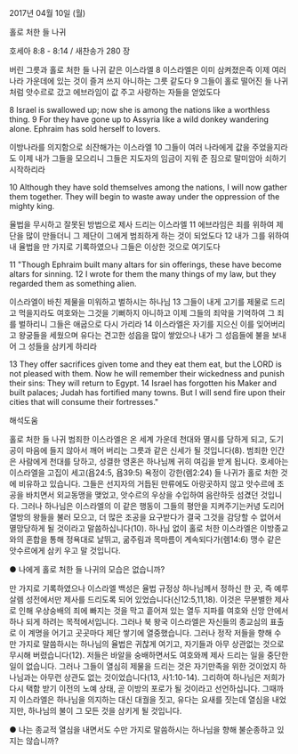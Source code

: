 2017년 04월 10일 (월)

홀로 처한 들 나귀



호세아 8:8 - 8:14 / 새찬송가 280 장


버린 그릇과 홀로 처한 들 나귀 같은 이스라엘
8 이스라엘은 이미 삼켜졌은즉 이제 여러 나라 가운데에 있는 것이 즐겨 쓰지 아니하는 그릇 같도다 9 그들이 홀로 떨어진 들 나귀처럼 앗수르로 갔고 에브라임이 값 주고 사랑하는 자들을 얻었도다

8 Israel is swallowed up; now she is among the nations like a worthless thing. 9 For they have gone up to Assyria like a wild donkey wandering alone. Ephraim has sold herself to lovers.

이방나라를 의지함으로 쇠잔해가는 이스라엘
10 그들이 여러 나라에게 값을 주었을지라도 이제 내가 그들을 모으리니 그들은 지도자의 임금이 지워 준 짐으로 말미암아 쇠하기 시작하리라

10 Although they have sold themselves among the nations, I will now gather them together. They will begin to waste away under the oppression of the mighty king.

율법을 무시하고 잘못된 방법으로 제사 드리는 이스라엘
11 에브라임은 죄를 위하여 제단을 많이 만들더니 그 제단이 그에게 범죄하게 하는 것이 되었도다 12 내가 그를 위하여 내 율법을 만 가지로 기록하였으나 그들은 이상한 것으로 여기도다

11 "Though Ephraim built many altars for sin offerings, these have become altars for sinning. 12 I wrote for them the many things of my law, but they regarded them as something alien.

이스라엘이 바친 제물을 미워하고 벌하시는 하나님
13 그들이 내게 고기를 제물로 드리고 먹을지라도 여호와는 그것을 기뻐하지 아니하고 이제 그들의 죄악을 기억하여 그 죄를 벌하리니 그들은 애굽으로 다시 가리라 14 이스라엘은 자기를 지으신 이를 잊어버리고 왕궁들을 세웠으며 유다는 견고한 성읍을 많이 쌓았으나 내가 그 성읍들에 불을 보내어 그 성들을 삼키게 하리라

13 They offer sacrifices given tome and they eat them eat, but the LORD is not pleased with them. Now he will remember their wickedness and punish their sins: They will return to Egypt. 14 Israel has forgotten his Maker and built palaces; Judah has fortified many towns. But I will send fire upon their cities that will consume their fortresses."

해석도움





홀로 처한 들 나귀
범죄한 이스라엘은 온 세계 가운데 천대와 멸시를 당하게 되고, 도기공이 마음에 들지 않아서 깨어 버리는 그릇과 같은 신세가 될 것입니다(8). 범죄한 인간은 사람에게 천대를 당하고, 성결한 영혼은 하나님께 귀히 여김을 받게 됩니다. 호세아는 이스라엘을 고집이 세고(욥24:5, 욥39:5) 욕정이 강한(렘2:24) 들 나귀가 홀로 처한 것에 비유하고 있습니다. 그들은 선지자의 거듭된 만류에도 아랑곳하지 않고 앗수르에 조공을 바치면서 외교동맹을 맺었고, 앗수르의 우상을 수입하여 음란하듯 섬겼던 것입니다. 그러나 하나님은 이스라엘의 이 같은 행동이 그들의 평안을 지켜주기는커녕 도리어 열방의 왕들을 불러 모으고, 더 많은 조공을 요구받다가 결국 그것을 감당할 수 없어서 멸망당하게 될 것이라고 말씀하십니다(10). 하나님 없이 홀로 처한 이스라엘은 이방종교와의 혼합을 통해 정욕대로 날뛰고, 굶주림과 목마름이 계속되다가(렘14:6) 맹수 같은 앗수르에게 삼키 우고 말 것입니다.

● 나에게 홀로 처한 들 나귀의 모습은 없습니까?

만 가지로 기록하였으나
이스라엘 백성은 율법 규정상 하나님께서 정하신 한 곳, 즉 예루살렘 성전에서만 제사를 드리도록 되어 있었습니다(신12:5,11,18). 이것은 무분별한 제사로 인해 우상숭배의 죄에 빠지는 것을 막고 흩어져 있는 열두 지파를 여호와 신앙 안에서 하나 되게 하려는 목적에서입니다. 그러나 북 왕국 이스라엘은 자신들의 종교심의 표출로 이 계명을 어기고 곳곳마다 제단 쌓기에 열중했습니다. 그러나 정작 저들을 향해 수 만 가지로 말씀하시는 하나님의 율법은 귀찮게 여기고, 자기들과 아무 상관없는 것으로 무시해 버렸습니다(12). 저들은 바알을 숭배하면서도 여호와께 제사 드리는 일을 중단한 일이 없습니다. 그러나 그들이 열심히 제물을 드리는 것은 자기만족을 위한 것이었지 하나님과는 아무런 상관도 없는 것이었습니다(13, 사1:10-14). 그리하여 하나님은 저희가 다시 택함 받기 이전의 노예 상태, 곧 이방의 포로가 될 것이라고 선언하십니다. 그때까지 이스라엘은 하나님을 의지하는 대신 대궐을 짓고, 유다는 요새를 짓는데 열심을 내었지만, 하나님의 불이 그 모든 것을 삼키게 될 것입니다.

● 나는 종교적 열심을 내면서도 수만 가지로 말씀하시는 하나님을 향해 불순종하고 있지는 않습니까?
